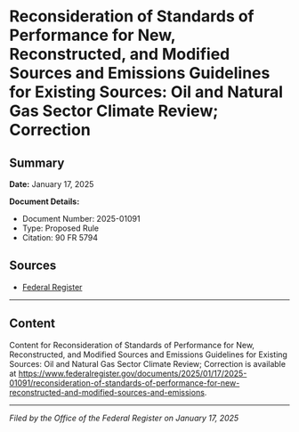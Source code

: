 # Reconsideration of Standards of Performance for New, Reconstructed, and Modified Sources and Emissions Guidelines for Existing Sources: Oil and Natural Gas Sector Climate Review; Correction

## Summary

**Date:** January 17, 2025

**Document Details:**
- Document Number: 2025-01091
- Type: Proposed Rule
- Citation: 90 FR 5794

## Sources
- [Federal Register](https://www.federalregister.gov/documents/2025/01/17/2025-01091/reconsideration-of-standards-of-performance-for-new-reconstructed-and-modified-sources-and-emissions)

---

## Content

Content for Reconsideration of Standards of Performance for New, Reconstructed, and Modified Sources and Emissions Guidelines for Existing Sources: Oil and Natural Gas Sector Climate Review; Correction is available at https://www.federalregister.gov/documents/2025/01/17/2025-01091/reconsideration-of-standards-of-performance-for-new-reconstructed-and-modified-sources-and-emissions.

---

*Filed by the Office of the Federal Register on January 17, 2025*
